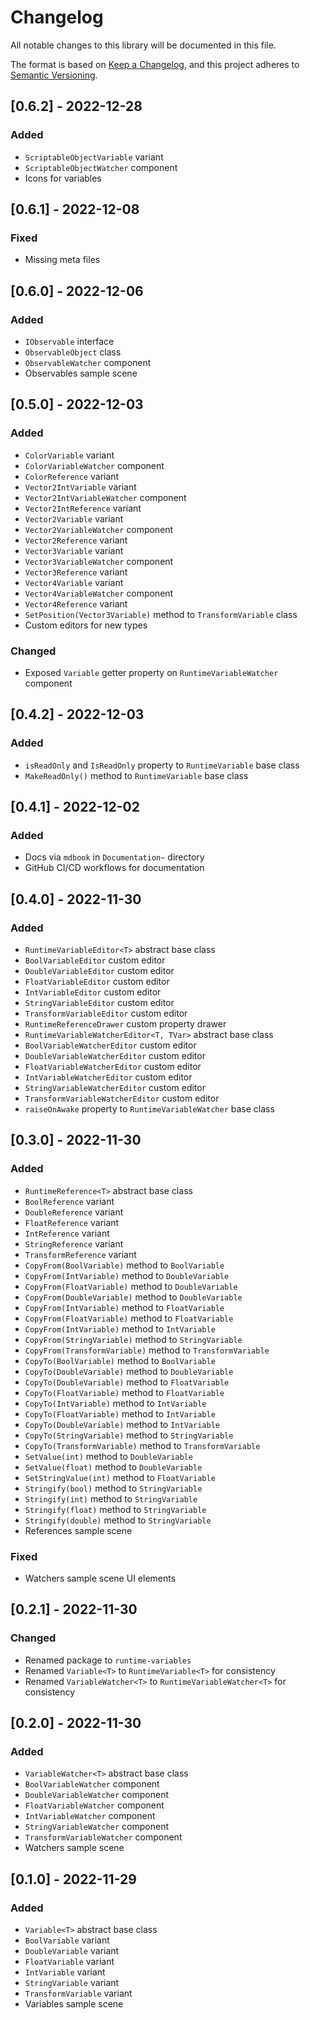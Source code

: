 # Changelog
All notable changes to this library will be documented in this file.

The format is based on [Keep a Changelog](https://keepachangelog.com/en/1.0.0/),
and this project adheres to [Semantic Versioning](https://semver.org/spec/v2.0.0.html).

## [0.6.2] - 2022-12-28

### Added

- `ScriptableObjectVariable` variant
- `ScriptableObjectWatcher` component
- Icons for variables

## [0.6.1] - 2022-12-08

### Fixed

- Missing meta files

## [0.6.0] - 2022-12-06

### Added

- `IObservable` interface
- `ObservableObject` class
- `ObservableWatcher` component
- Observables sample scene

## [0.5.0] - 2022-12-03

### Added

- `ColorVariable` variant
- `ColorVariableWatcher` component
- `ColorReference` variant
- `Vector2IntVariable` variant
- `Vector2IntVariableWatcher` component
- `Vector2IntReference` variant
- `Vector2Variable` variant
- `Vector2VariableWatcher` component
- `Vector2Reference` variant
- `Vector3Variable` variant
- `Vector3VariableWatcher` component
- `Vector3Reference` variant
- `Vector4Variable` variant
- `Vector4VariableWatcher` component
- `Vector4Reference` variant
- `SetPosition(Vector3Variable)` method to `TransformVariable` class
- Custom editors for new types

### Changed

- Exposed `Variable` getter property on `RuntimeVariableWatcher` component

## [0.4.2] - 2022-12-03

### Added

- `isReadOnly` and `IsReadOnly` property to `RuntimeVariable` base class
- `MakeReadOnly()` method to `RuntimeVariable` base class

## [0.4.1] - 2022-12-02

### Added

- Docs via `mdbook` in `Documentation~` directory
- GitHub CI/CD workflows for documentation

## [0.4.0] - 2022-11-30

### Added

- `RuntimeVariableEditor<T>` abstract base class
- `BoolVariableEditor` custom editor
- `DoubleVariableEditor` custom editor
- `FloatVariableEditor` custom editor
- `IntVariableEditor` custom editor
- `StringVariableEditor` custom editor
- `TransformVariableEditor` custom editor
- `RuntimeReferenceDrawer` custom property drawer
- `RuntimeVariableWatcherEditor<T, TVar>` abstract base class
- `BoolVariableWatcherEditor` custom editor
- `DoubleVariableWatcherEditor` custom editor
- `FloatVariableWatcherEditor` custom editor
- `IntVariableWatcherEditor` custom editor
- `StringVariableWatcherEditor` custom editor
- `TransformVariableWatcherEditor` custom editor
- `raiseOnAwake` property to `RuntimeVariableWatcher` base class

## [0.3.0] - 2022-11-30

### Added

- `RuntimeReference<T>` abstract base class
- `BoolReference` variant
- `DoubleReference` variant
- `FloatReference` variant
- `IntReference` variant
- `StringReference` variant
- `TransformReference` variant
- `CopyFrom(BoolVariable)` method to `BoolVariable`
- `CopyFrom(IntVariable)` method to `DoubleVariable`
- `CopyFrom(FloatVariable)` method to `DoubleVariable`
- `CopyFrom(DoubleVariable)` method to `DoubleVariable`
- `CopyFrom(IntVariable)` method to `FloatVariable`
- `CopyFrom(FloatVariable)` method to `FloatVariable`
- `CopyFrom(IntVariable)` method to `IntVariable`
- `CopyFrom(StringVariable)` method to `StringVariable`
- `CopyFrom(TransformVariable)` method to `TransformVariable`
- `CopyTo(BoolVariable)` method to `BoolVariable`
- `CopyTo(DoubleVariable)` method to `DoubleVariable`
- `CopyTo(DoubleVariable)` method to `FloatVariable`
- `CopyTo(FloatVariable)` method to `FloatVariable`
- `CopyTo(IntVariable)` method to `IntVariable`
- `CopyTo(FloatVariable)` method to `IntVariable`
- `CopyTo(DoubleVariable)` method to `IntVariable`
- `CopyTo(StringVariable)` method to `StringVariable`
- `CopyTo(TransformVariable)` method to `TransformVariable`
- `SetValue(int)` method to `DoubleVariable`
- `SetValue(float)` method to `DoubleVariable`
- `SetStringValue(int)` method to `FloatVariable`
- `Stringify(bool)` method to `StringVariable`
- `Stringify(int)` method to `StringVariable`
- `Stringify(float)` method to `StringVariable`
- `Stringify(double)` method to `StringVariable`
- References sample scene

### Fixed

- Watchers sample scene UI elements

## [0.2.1] - 2022-11-30

### Changed

- Renamed package to `runtime-variables`
- Renamed `Variable<T>` to `RuntimeVariable<T>` for consistency
- Renamed `VariableWatcher<T>` to `RuntimeVariableWatcher<T>` for consistency

## [0.2.0] - 2022-11-30

### Added

- `VariableWatcher<T>` abstract base class
- `BoolVariableWatcher` component
- `DoubleVariableWatcher` component
- `FloatVariableWatcher` component
- `IntVariableWatcher` component
- `StringVariableWatcher` component
- `TransformVariableWatcher` component
- Watchers sample scene

## [0.1.0] - 2022-11-29

### Added

- `Variable<T>` abstract base class
- `BoolVariable` variant
- `DoubleVariable` variant
- `FloatVariable` variant
- `IntVariable` variant
- `StringVariable` variant 
- `TransformVariable` variant
- Variables sample scene
